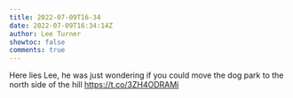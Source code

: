 ```yaml
---
title: 2022-07-09T16-34
date: 2022-07-09T16:34:14Z
author: Lee Turner
showtoc: false
comments: true
---
```


Here lies Lee, he was just wondering if you could move the dog park to the north side of the hill https://t.co/3ZH4ODRAMi


